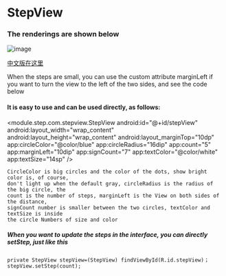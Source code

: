 
StepView
==========

### The renderings are shown below
![image](https://github.com/liangxingguo/StepView/blob/master/SAVE_20180315_173847.gif)


[中文版在这里](https://github.com/zhangxuyang321/StepView/blob/master/StepView.md)


When the steps are small, you can use the custom attribute marginLeft if you want to turn
the view to the left of the two sides, and see the code below

#### It is easy to use and can be used directly, as follows:
<module.step.com.stepview.StepView
    android:id="@+id/stepView"
    android:layout_width="wrap_content"
    android:layout_height="wrap_content"
    android:layout_marginTop="10dp"
    app:circleColor="@color/blue"
    app:circleRadius="16dip"
    app:count="5"
    app:marginLeft="10dip"
    app:signCount="7"
    app:textColor="@color/white"
    app:textSize="14sp"
    />

    CircleColor is big circles and the color of the dots, show bright color is, of course,
    don't light up when the default gray, circleRadius is the radius of the big circle, the
    count is the number of steps, marginLeft is the View on both sides of the distance,
    signCount number is smaller between the two circles, textColor and textSize is inside
    the circle Numbers of size and color

##### When you want to update the steps in the interface, you can directly setStep, just like this

    private StepView stepView=(StepView) findViewById(R.id.stepView)；
    stepView.setStep(count);